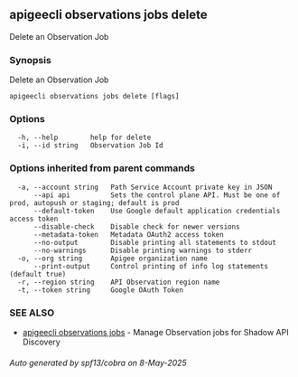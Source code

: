 ## apigeecli observations jobs delete

Delete an Observation Job

### Synopsis

Delete an Observation Job

```
apigeecli observations jobs delete [flags]
```

### Options

```
  -h, --help        help for delete
  -i, --id string   Observation Job Id
```

### Options inherited from parent commands

```
  -a, --account string   Path Service Account private key in JSON
      --api api          Sets the control plane API. Must be one of prod, autopush or staging; default is prod
      --default-token    Use Google default application credentials access token
      --disable-check    Disable check for newer versions
      --metadata-token   Metadata OAuth2 access token
      --no-output        Disable printing all statements to stdout
      --no-warnings      Disable printing warnings to stderr
  -o, --org string       Apigee organization name
      --print-output     Control printing of info log statements (default true)
  -r, --region string    API Observation region name
  -t, --token string     Google OAuth Token
```

### SEE ALSO

* [apigeecli observations jobs](apigeecli_observations_jobs.md)	 - Manage Observation jobs for Shadow API Discovery

###### Auto generated by spf13/cobra on 8-May-2025
